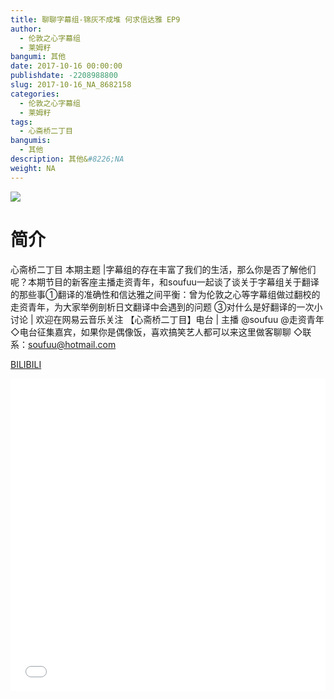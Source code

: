 ```yaml
---
title: 聊聊字幕组-锦灰不成堆 何求信达雅 EP9
author: 
  - 伦敦之心字幕组
  - 莱姆籽
bangumi: 其他
date: 2017-10-16 00:00:00
publishdate: -2208988800
slug: 2017-10-16_NA_8682158
categories: 
  - 伦敦之心字幕组
  - 莱姆籽
tags: 
  - 心斋桥二丁目
bangumis: 
  - 其他
description: 其他&#8226;NA
weight: NA
---
```


![](https://i.imgur.com/dnJCBdK.jpg)

# 简介  
心斋桥二丁目 本期主题 |字幕组的存在丰富了我们的生活，那么你是否了解他们呢？本期节目的新客座主播走资青年，和soufuu一起谈了谈关于字幕组关于翻译的那些事①翻译的准确性和信达雅之间平衡：曾为伦敦之心等字幕组做过翻校的走资青年，为大家举例剖析日文翻译中会遇到的问题 ③对什么是好翻译的一次小讨论
 | 欢迎在网易云音乐关注 【心斋桥二丁目】电台 | 主播 @soufuu @走资青年
◇电台征集嘉宾，如果你是偶像饭，喜欢搞笑艺人都可以来这里做客聊聊
◇联系：soufuu@hotmail.com


  [BILIBILI](https://www.bilibili.com/video/av8682158/)


<div class="vcontainer">  <iframe class='video' src="//www.bilibili.com/blackboard/player.html?aid=8682158" width="100%" height="500" frameborder="0" allowfullscreen="allowfullscreen"></iframe></div>
